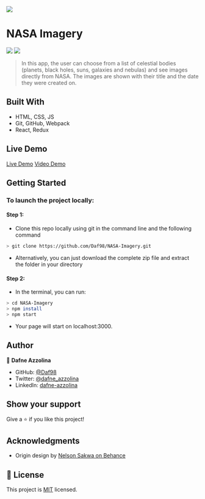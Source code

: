 ![](https://img.shields.io/badge/Microverse-blueviolet)

# NASA Imagery
![](https://i.imgur.com/RdcsHKt.png)
![](https://i.imgur.com/AcV9JkQ.png)

> In this app, the user can choose from a list of celestial bodies (planets, black holes, suns, galaxies and nebulas) and see images directly from NASA. The images are shown with their title and the date they were created on.


## Built With

- HTML, CSS, JS
- Git, GitHub, Webpack
- React, Redux

## Live Demo

[Live Demo](https://daf98-nasa-images.herokuapp.com)
[Video Demo](https://www.loom.com/share/651329c7ce704382b54b8146b70ca530)


## Getting Started

### To launch the project locally:
#### Step 1:
- Clone this repo locally using git in the command line and the following command
 ```bash
 > git clone https://github.com/Daf98/NASA-Imagery.git
 ```
- Alternatively, you can just download the complete zip file and extract the folder in your directory
#### Step 2:
- In the terminal, you can run:
```bash
> cd NASA-Imagery
> npm install
> npm start
```
- Your page will start on localhost:3000.
## Author

👤 **Dafne Azzolina**

- GitHub: [@Daf98](https://github.com/Daf98)
- Twitter: [@dafne_azzolina](https://twitter.com/dafne_azzolina)
- LinkedIn: [dafne-azzolina](https://www.linkedin.com/in/dafne-azzolina/)

## Show your support

Give a ⭐️ if you like this project!

## Acknowledgments

- Origin design by [Nelson Sakwa on Behance](https://www.behance.net/sakwadesignstudio)

## 📝 License

This project is [MIT](./MIT.md) licensed.
